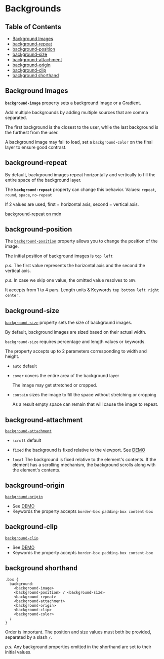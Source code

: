 # Backgrounds

## Table of Contents

- [Background Images](#background-images)
- [background-repeat](#background-repeat)
- [background-position](#background-position)
- [background-size](#background-size)
- [background-attachment](#background-attachment)
- [background-origin](#background-origin)
- [background-clip](#background-clip)
- [background shorthand](#background-shorthand)

## Background Images

**`background-image`** property sets a background Image or a Gradient.

Add multiple backgrounds by adding multiple sources that are comma separated.

The first background is the closest to the user, while the last background is the furthest from the user.

A background image may fail to load, set a `background-color` on the final layer to ensure good contrast.

## background-repeat

By default, background images repeat horizontally and vertically to fill the entire space of the background layer.

The **`background-repeat`** property can change this behavior. Values: `repeat`, `round`, `space`, `no-repeat`

If 2 values are used, first = horizontal axis, second = vertical axis.

[background-repeat on mdn](https://developer.mozilla.org/en-US/docs/Web/CSS/background-repeat)

## background-position

The [`background-position`](https://developer.mozilla.org/en-US/docs/Web/CSS/background-position) property allows you to change the position of the image.

The initial position of background images is `top left`

_p.s._ The first value represents the horizontal axis and the second the vertical axis.

_p.s._ In case we skip one value, the omitted value resolves to `50%`

It accepts from 1 to 4 pars. Length units & Keywords `top bottom left right center`.

## background-size

[`background-size`](https://developer.mozilla.org/en-US/docs/Web/CSS/background-size) property sets the size of background images.

By default, background images are sized based on their actual width.

`background-size` requires percentage and length values or keywords.

The property accepts up to 2 parameters corresponding to width and height.

- `auto` default

- `cover` covers the entire area of the background layer

  The image may get stretched or cropped.

- `contain` sizes the image to fill the space without stretching or cropping.

  As a result empty space can remain that will cause the image to repeat.

## background-attachment

[`background-attachment`](https://developer.mozilla.org/en-US/docs/Web/CSS/background-attachment)

- `scroll` default

- `fixed` the background is fixed relative to the viewport. See [DEMO](https://codepen.io/web-dot-dev/pen/MWoozvN)

- `local` The background is fixed relative to the element's contents. If the element has a scrolling mechanism, the background scrolls along with the element's contents.

## background-origin

[`background-origin`](https://developer.mozilla.org/en-US/docs/Web/CSS/background-origin)

- See [DEMO](https://codepen.io/web-dot-dev/pen/ExvyXeZ)
- Keywords the property accepts `border-box padding-box content-box`

## background-clip

[`background-clip`](https://developer.mozilla.org/en-US/docs/Web/CSS/background-clip)

- See [DEMO](https://codepen.io/web-dot-dev/pen/vYJKZba)
- Keywords the property accepts `border-box padding-box content-box`

## background shorthand

```
.box {
  background:
    <background-image>
    <background-position> / <background-size>
    <background-repeat>
    <background-attachment>
    <background-origin>
    <background-clip>
    <background-color>
  ;
}
```

Order is important. The position and size values must both be provided, separated by a slash `/`.

_p.s._ Any background properties omitted in the shorthand are set to their initial values.
